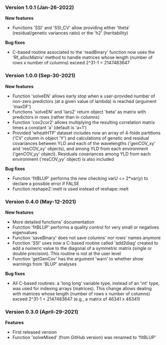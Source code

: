 ### Version 1.0.1 (Jan-26-2022)

**New features**

  - Functions 'SSI' and 'SSI_CV' allow providing either 'theta' (residual/genetic variances ratio) or the 'h2' (heritability)

**Bug fixes**

  - C-based routine associated to the 'readBinary' function now uses the 'Rf_allocMatrix' method to handle matrices whose length (number of rows x number of columns) exceed 2^31-1 = 2147483647


### Version 1.0.0 (Sep-30-2021)

**New features**

  - Function 'solveEN' allows early stop when a user-provided number of non-zero predictors (at a given value of lambda) is reached (argument 'maxDF')
  - Functions 'solveEN' and 'lars2' return object 'beta' as matrix with predictors in rows (rather than in columns)
  - Function 'cov2cor2' allows multiplying the resulting correlation matrix times a constant 'a' (default is 'a=1')
  - Provided 'wheatHTP' dataset includes now an array of 4-folds partitions ('CV' column in object 'Y') and calculations of genetic and residual covariances between YLD and each of the wavelengths ('genCOV_xy' and 'resCOV_xy' objects), and among YLD from each environment ('genCOV_yy' object). Residuals covariances among YLD from each environment ('resCOV_yy' object) is also included

**Bug fixes**

  - Function 'fitBLUP' performs the new checking varU <= 2*var(y) to declare a possible error if FALSE
  - Function reshape2::melt is used instead of reshape::melt


### Version 0.4.0 (May-12-2021)

**New features**

  - More detailed functions' documentation
  - Function 'fitBLUP' performs a quality control for very small or negatives eigenvalues
  - Function 'saveBinary' does not save columns' nor rows' names anymore
  - Function 'SSI' uses now a C-based routine called 'add2diag' created to add a numeric value to the diagonal of a symmetric matrix (single or double precision). This routine is not at the user level
  - Function 'getGenCov' has the argument 'warn' to whether show warnings from 'BLUP' analyses

**Bug fixes**

  - All C-based routines: a 'long long' variable type, instead of an 'int' type, was used for indexing arrays (matrices). This change allows dealing with matrices whose length (number of rows x number of columns) exceed 2^31-1 = 2147483647 (e.g., a matrix of 46341 x 46341)  


### Version 0.3.0 (April-29-2021)

**Features**

- First released version
- Function 'solveMixed' (from GitHub version) was renamed to 'fitBLUP'
